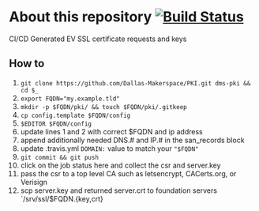 # About this repository [![Build Status](https://travis-ci.org/Dallas-Makerspace/PKI.svg?branch=master)](https://travis-ci.org/Dallas-Makerspace/PKI)
CI/CD Generated EV SSL certificate requests and keys

## How to

1. `git clone https://github.com/Dallas-Makerspace/PKI.git dms-pki && cd $_`
1. `export FQDN="my.example.tld"`
1. `mkdir -p $FQDN/pki/ && touch $FQDN/pki/.gitkeep`
1. `cp config.template $FQDN/config`
1. `$EDITOR $FQDN/config`
1. update lines 1 and 2 with correct $FQDN and ip address
1. append additionally needed DNS.# and IP.# in the san_records block
1. update .travis.yml  `DOMAIN:` value to match your `"$FQDN"`
1. `git commit && git push`
1. click on the job status here and collect the csr and server.key
1. pass the csr to a top level CA such as letsencrypt, CACerts.org, or Verisign
1. scp server.key and returned server.crt to foundation servers `/srv/ssl/$FQDN.{key,crt}
